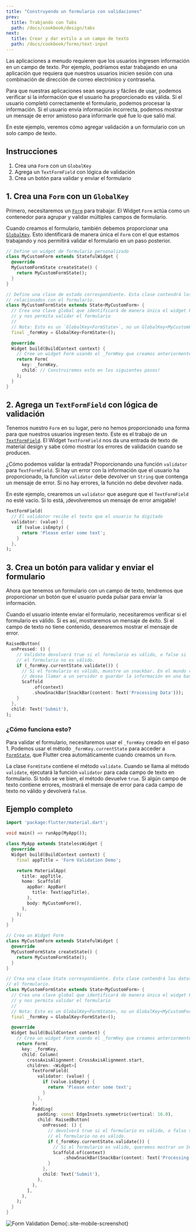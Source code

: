 ```yaml
---
title: "Construyendo un formulario con validaciones"
prev:
  title: Trabjando con Tabs
  path: /docs/cookbook/design/tabs
next:
  title: Crear y dar estilo a un campo de texto
  path: /docs/cookbook/forms/text-input
---
```


Las aplicaciones a menudo requieren que los usuarios ingresen información en un campo de texto. Por 
ejemplo, podríamos estar trabajando en una aplicación que requiera que nuestros usuarios inicien 
sesión con una combinación de dirección de correo electrónico y contraseña.

Para que nuestras aplicaciones sean seguras y fáciles de usar, podemos verificar si la información 
que el usuario ha proporcionado es válida. Si el usuario completó correctamente el formulario, 
podemos procesar la información. Si el usuario envía información incorrecta, podemos mostrar un 
mensaje de error amistoso para informarle qué fue lo que salió 
mal.

En este ejemplo, veremos cómo agregar validación a un formulario con un solo 
campo de texto. 

## Instrucciones

  1. Crea una `Form` con un `GlobalKey`
  2. Agrega un `TextFormField` con lógica de validación
  3. Crea un botón para validar y enviar el formulario

## 1. Crea una `Form` con un `GlobalKey`

Primero, necesitaremos un [`Form`]({{site.api}}/flutter/widgets/Form-class.html) para 
trabajar. El Widget `Form`  actúa como un contenedor para agrupar y validar múltiples campos de 
formulario.

Cuando creamos el formulario, también debemos proporcionar una 
[`GlobalKey`]({{site.api}}/flutter/widgets/GlobalKey-class.html). 
Esto identificará de manera única el `Form` con el que estamos trabajando y nos permitirá validar el formulario en un paso posterior. 

<!-- skip -->
```dart
// Define un widget de formulario personalizado
class MyCustomForm extends StatefulWidget {
  @override
  MyCustomFormState createState() {
    return MyCustomFormState();
  }
}

// Define una clase de estado correspondiente. Esta clase contendrá los datos
// relacionados con el formulario.
class MyCustomFormState extends State<MyCustomForm> {
  // Crea una clave global que identificará de manera única el widget Form 
  // y nos permita validar el formulario
  //
  // Nota: Esto es un `GlobalKey<FormState>`, no un GlobalKey<MyCustomFormState>! 
  final _formKey = GlobalKey<FormState>();

  @override
  Widget build(BuildContext context) {
    // Cree un widget Form usando el _formKey que creamos anteriormente
    return Form(
      key: _formKey,
      child: // Construiremos esto en los siguientes pasos!
    );
  }
}
```

## 2. Agrega un `TextFormField` con lógica de validación

Tenemos nuestro `Form` en su lugar, pero no hemos proporcionado una forma para que nuestros 
usuarios ingresen texto. Este es el trabajo de un 
[`TextFormField`]({{site.api}}/flutter/material/TextFormField-class.html).
El Widget `TextFormField`  nos da una entrada de texto de material design y sabe cómo 
mostrar los errores de validación cuando se producen.

¿Cómo podemos validar la entrada? Proporcionando una función `validator` para 
`TextFormField`. Si hay un error con la información que el usuario ha proporcionado, 
la función `validator` debe devolver un `String` que contenga un mensaje de error. 
Si no hay errores, la función no debe devolver 
nada.

En este ejemplo, crearemos un `validator` que asegure que el `TextFormField`
no esté vacío. Si lo está, ¡devolveremos un mensaje de error amigable!

<!-- skip -->
```dart
TextFormField(
  // El validator recibe el texto que el usuario ha digitado
  validator: (value) {
    if (value.isEmpty) {
      return 'Please enter some text';
    }
  },
);
```

## 3. Crea un botón para validar y enviar el formulario

Ahora que tenemos un formulario con un campo de texto, tendremos que proporcionar un botón que el 
usuario pueda pulsar para enviar la información. 

Cuando el usuario intente enviar el formulario, necesitaremos verificar si el formulario es válido. 
Si es así, mostraremos un mensaje de éxito. Si el campo de texto no tiene contenido, desearemos 
mostrar el mensaje de error.

<!-- skip -->
```dart
RaisedButton(
  onPressed: () {
    // Validate devolverá true si el formulario es válido, o false si
    // el formulario no es válido.
    if (_formKey.currentState.validate()) {
      // Si el formulario es válido, muestre un snackbar. En el mundo real, a menudo
      // desea llamar a un servidor o guardar la información en una base de datos
      Scaffold
          .of(context)
          .showSnackBar(SnackBar(content: Text('Processing Data')));
    }
  },
  child: Text('Submit'),
);
```

### ¿Cómo funciona esto?

Para validar el formulario, necesitaremos usar el `_formKey` creado en el paso 1. Podemos usar el 
método `_formKey.currentState` para acceder a 
[`FormState`]({{site.api}}/flutter/widgets/FormState-class.html),
que Flutter crea automáticamente cuando creamos un `Form`. 

La clase `FormState` contiene el método `validate`. Cuando se llama al método `validate`, 
ejecutará la función `validator` para cada campo de texto en formulario. 
Si todo se ve bien, el método devuelve `true`. Si algún campo de texto contiene errores, 
mostrará el mensaje de error para cada campo de texto no válido y devolverá 
`false`.

## Ejemplo completo

```dart
import 'package:flutter/material.dart';

void main() => runApp(MyApp());

class MyApp extends StatelessWidget {
  @override
  Widget build(BuildContext context) {
    final appTitle = 'Form Validation Demo';

    return MaterialApp(
      title: appTitle,
      home: Scaffold(
        appBar: AppBar(
          title: Text(appTitle),
        ),
        body: MyCustomForm(),
      ),
    );
  }
}

// Crea un Widget Form
class MyCustomForm extends StatefulWidget {
  @override
  MyCustomFormState createState() {
    return MyCustomFormState();
  }
}

// Crea una clase State correspondiente. Esta clase contendrá los datos relacionados con
// el formulario.
class MyCustomFormState extends State<MyCustomForm> {
  // Crea una clave global que identificará de manera única el widget Form
  // y nos permita validar el formulario
  //
  // Nota: Esto es un GlobalKey<FormState>, no un GlobalKey<MyCustomFormState>!
  final _formKey = GlobalKey<FormState>();

  @override
  Widget build(BuildContext context) {
    // Crea un widget Form usando el _formKey que creamos anteriormente
    return Form(
      key: _formKey,
      child: Column(
        crossAxisAlignment: CrossAxisAlignment.start,
        children: <Widget>[
          TextFormField(
            validator: (value) {
              if (value.isEmpty) {
                return 'Please enter some text';
              }
            },
          ),
          Padding(
            padding: const EdgeInsets.symmetric(vertical: 16.0),
            child: RaisedButton(
              onPressed: () {
                // devolverá true si el formulario es válido, o falso si
                // el formulario no es válido.
                if (_formKey.currentState.validate()) {
                  // Si el formulario es válido, queremos mostrar un Snackbar
                  Scaffold.of(context)
                      .showSnackBar(SnackBar(content: Text('Processing Data')));
                }
              },
              child: Text('Submit'),
            ),
          ),
        ],
      ),
    );
  }
}
```

![Form Validation Demo](/images/cookbook/form-validation.gif){:.site-mobile-screenshot}
